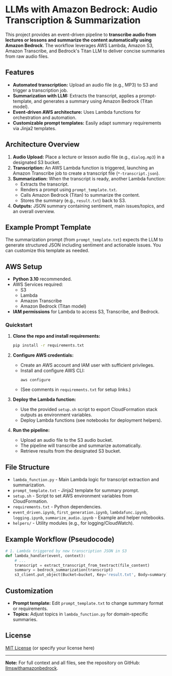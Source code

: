 # LLMs with Amazon Bedrock: Audio Transcription & Summarization

This project provides an event-driven pipeline to **transcribe audio from lectures or lessons and summarize the content automatically using Amazon Bedrock**. The workflow leverages AWS Lambda, Amazon S3, Amazon Transcribe, and Bedrock's Titan LLM to deliver concise summaries from raw audio files.

## Features

- **Automated transcription:** Upload an audio file (e.g., MP3) to S3 and trigger a transcription job.
- **Summarization with LLM:** Extracts the transcript, applies a prompt-template, and generates a summary using Amazon Bedrock (Titan model).
- **Event-driven AWS architecture:** Uses Lambda functions for orchestration and automation.
- **Customizable prompt templates:** Easily adapt summary requirements via Jinja2 templates.

## Architecture Overview

1. **Audio Upload:** Place a lecture or lesson audio file (e.g., `dialog.mp3`) in a designated S3 bucket.
2. **Transcription:** An AWS Lambda function is triggered, launching an Amazon Transcribe job to create a transcript file (`*-transcript.json`).
3. **Summarization:** When the transcript is ready, another Lambda function:
    - Extracts the transcript.
    - Renders a prompt using `prompt_template.txt`.
    - Calls Amazon Bedrock (Titan) to summarize the content.
    - Stores the summary (e.g., `result.txt`) back to S3.
4. **Outputs:** JSON summary containing sentiment, main issues/topics, and an overall overview.

## Example Prompt Template

The summarization prompt (from `prompt_template.txt`) expects the LLM to generate structured JSON including sentiment and actionable issues. You can customize this template as needed.

## AWS Setup

- **Python 3.10** recommended.
- AWS Services required:
  - S3
  - Lambda
  - Amazon Transcribe
  - Amazon Bedrock (Titan model)
- **IAM permissions** for Lambda to access S3, Transcribe, and Bedrock.

### Quickstart

1. **Clone the repo and install requirements:**
    ```bash
    pip install -r requirements.txt
    ```

2. **Configure AWS credentials:**
    - Create an AWS account and IAM user with sufficient privileges.
    - Install and configure AWS CLI:
      ```
      aws configure
      ```
    - (See comments in `requirements.txt` for setup links.)

3. **Deploy the Lambda function:**
    - Use the provided `setup.sh` script to export CloudFormation stack outputs as environment variables.
    - Deploy Lambda functions (see notebooks for deployment helpers).

4. **Run the pipeline:**
    - Upload an audio file to the S3 audio bucket.
    - The pipeline will transcribe and summarize automatically.
    - Retrieve results from the designated S3 bucket.

## File Structure

- `lambda_function.py` - Main Lambda logic for transcript extraction and summarization.
- `prompt_template.txt` - Jinja2 template for summary prompt.
- `setup.sh` - Script to set AWS environment variables from CloudFormation.
- `requirements.txt` - Python dependencies.
- `event_driven.ipynb`, `first_generation.ipynb`, `lambdafunc.ipynb`, `logging.ipynb`, `summarize_audio.ipynb` - Example and helper notebooks.
- `helpers/` - Utility modules (e.g., for logging/CloudWatch).

## Example Workflow (Pseudocode)

```python
# 1. Lambda triggered by new transcription JSON in S3
def lambda_handler(event, context):
    # ...
    transcript = extract_transcript_from_textract(file_content)
    summary = bedrock_summarization(transcript)
    s3_client.put_object(Bucket=bucket, Key='result.txt', Body=summary)
```

## Customization

- **Prompt template:** Edit `prompt_template.txt` to change summary format or requirements.
- **Topics:** Adjust topics in `lambda_function.py` for domain-specific summaries.

## License

[MIT License](LICENSE) (or specify your license here)

---

**Note:** For full context and all files, see the repository on GitHub: [llmswithamazonbedrock](https://github.com/Farah-Abdirahman/llmswithamazonbedrock/).
